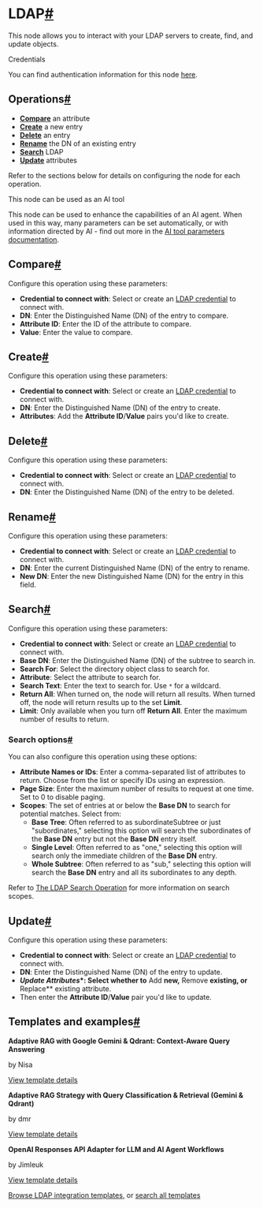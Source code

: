 [](https://github.com/n8n-io/n8n-docs/edit/main/docs/integrations/builtin/core-nodes/n8n-nodes-base.ldap.md "Edit this page")

# LDAP[#](#ldap "Permanent link")

This node allows you to interact with your LDAP servers to create, find, and update objects.

Credentials

You can find authentication information for this node [here](../../credentials/ldap/).

## Operations[#](#operations "Permanent link")

*   [**Compare**](#compare) an attribute
*   [**Create**](#create) a new entry
*   [**Delete**](#delete) an entry
*   [**Rename**](#rename) the DN of an existing entry
*   [**Search**](#search) LDAP
*   [**Update**](#update) attributes

Refer to the sections below for details on configuring the node for each operation.

This node can be used as an AI tool

This node can be used to enhance the capabilities of an AI agent. When used in this way, many parameters can be set automatically, or with information directed by AI - find out more in the [AI tool parameters documentation](../../../../advanced-ai/examples/using-the-fromai-function/).

## Compare[#](#compare "Permanent link")

Configure this operation using these parameters:

*   **Credential to connect with**: Select or create an [LDAP credential](../../credentials/ldap/) to connect with.
*   **DN**: Enter the Distinguished Name (DN) of the entry to compare.
*   **Attribute ID**: Enter the ID of the attribute to compare.
*   **Value**: Enter the value to compare.

## Create[#](#create "Permanent link")

Configure this operation using these parameters:

*   **Credential to connect with**: Select or create an [LDAP credential](../../credentials/ldap/) to connect with.
*   **DN**: Enter the Distinguished Name (DN) of the entry to create.
*   **Attributes**: Add the **Attribute ID**/**Value** pairs you'd like to create.

## Delete[#](#delete "Permanent link")

Configure this operation using these parameters:

*   **Credential to connect with**: Select or create an [LDAP credential](../../credentials/ldap/) to connect with.
*   **DN**: Enter the Distinguished Name (DN) of the entry to be deleted.

## Rename[#](#rename "Permanent link")

Configure this operation using these parameters:

*   **Credential to connect with**: Select or create an [LDAP credential](../../credentials/ldap/) to connect with.
*   **DN**: Enter the current Distinguished Name (DN) of the entry to rename.
*   **New DN**: Enter the new Distinguished Name (DN) for the entry in this field.

## Search[#](#search "Permanent link")

Configure this operation using these parameters:

*   **Credential to connect with**: Select or create an [LDAP credential](../../credentials/ldap/) to connect with.
*   **Base DN**: Enter the Distinguished Name (DN) of the subtree to search in.
*   **Search For**: Select the directory object class to search for.
*   **Attribute**: Select the attribute to search for.
*   **Search Text**: Enter the text to search for. Use `*` for a wildcard.
*   **Return All**: When turned on, the node will return all results. When turned off, the node will return results up to the set **Limit**.
*   **Limit**: Only available when you turn off **Return All**. Enter the maximum number of results to return.

### Search options[#](#search-options "Permanent link")

You can also configure this operation using these options:

*   **Attribute Names or IDs**: Enter a comma-separated list of attributes to return. Choose from the list or specify IDs using an expression.
*   **Page Size**: Enter the maximum number of results to request at one time. Set to 0 to disable paging.
*   **Scopes**: The set of entries at or below the **Base DN** to search for potential matches. Select from:
    *   **Base Tree**: Often referred to as subordinateSubtree or just "subordinates," selecting this option will search the subordinates of the **Base DN** entry but not the **Base DN** entry itself.
    *   **Single Level**: Often referred to as "one," selecting this option will search only the immediate children of the **Base DN** entry.
    *   **Whole Subtree**: Often referred to as "sub," selecting this option will search the **Base DN** entry and all its subordinates to any depth.

Refer to [The LDAP Search Operation](https://ldap.com/the-ldap-search-operation/) for more information on search scopes.

## Update[#](#update "Permanent link")

Configure this operation using these parameters:

*   **Credential to connect with**: Select or create an [LDAP credential](../../credentials/ldap/) to connect with.
*   **DN**: Enter the Distinguished Name (DN) of the entry to update.
*   **_Update Attributes_\*: Select whether to** Add **new,** Remove **existing, or** Replace\*\* existing attribute.
*   Then enter the **Attribute ID**/**Value** pair you'd like to update.

## Templates and examples[#](#templates-and-examples "Permanent link")

**Adaptive RAG with Google Gemini & Qdrant: Context-Aware Query Answering**

by Nisa

[View template details](https://n8n.io/workflows/4043-adaptive-rag-with-google-gemini-and-qdrant-context-aware-query-answering/)

**Adaptive RAG Strategy with Query Classification & Retrieval (Gemini & Qdrant)**

by dmr

[View template details](https://n8n.io/workflows/3459-adaptive-rag-strategy-with-query-classification-and-retrieval-gemini-and-qdrant/)

**OpenAI Responses API Adapter for LLM and AI Agent Workflows**

by Jimleuk

[View template details](https://n8n.io/workflows/4218-openai-responses-api-adapter-for-llm-and-ai-agent-workflows/)

[Browse LDAP integration templates](https://n8n.io/integrations/ldap/), or [search all templates](https://n8n.io/workflows/)
